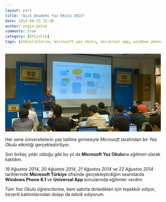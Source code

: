 ```yaml
---
layout: post
title: "Açık Akademi Yaz Okulu 2014"
date: 2014-08-23 22:30
author: engin.polat
comments: true
category: [Etkinlik]
tags: [etkinliklerim, microsoft yaz okulu, universal app, windows phone, windows8, windowsphone, wp8, uwp]
---
```

![Açık Akademi 2014 Yaz Okulu, Windows Phone 8.1 ve Universal App etkinliklerim](/assets/uploads/2014/08/AAYazOkulu2014.jpg)

Her sene üniversitelerin yaz tatiline girmesiyle *Microsoft* tarafından bir *Yaz Okulu* etkinliği gerçekleştiriliyor.

Son birkaç yıldır olduğu gibi bu yıl da **Microsoft Yaz Okulu**na *eğitmen* olarak katıldım.

*19 Ağustos 2014*, *20 Ağustos 2014*, *21 Ağustos 2014* ve *22 Ağustos 2014* tarihlerinde **Microsoft Türkiye** ofisinde gerçekleştirdiğim seanslarda **Windows Phone 8.1** ve **Universal App** konularında eğitimler verdim.

Tüm *Yaz Okulu öğrencileri*ne, beni sabırla dinledikleri için *teşekkür ediyor*, özverili katılımlarından dolayı da *tebrik ediyorum*.

